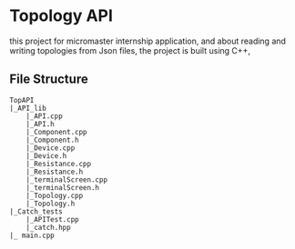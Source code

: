 # Topology API

this project for micromaster internship application, and about reading and writing topologies from Json files, the project is built using C++,

## File Structure

```
TopAPI
|_API_lib
	|_API.cpp
	|_API.h
	|_Component.cpp
	|_Component.h
	|_Device.cpp
	|_Device.h
	|_Resistance.cpp
	|_Resistance.h
	|_terminalScreen.cpp
	|_terminalScreen.h
	|_Topology.cpp
	|_Topology.h
|_Catch_tests
	|_APITest.cpp
	|_catch.hpp
|_ main.cpp
```

